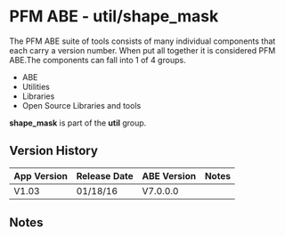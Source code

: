 # PFM ABE - util/shape_mask

The PFM ABE suite of tools consists of many individual components that each carry a version number.  When put all together it is considered PFM ABE.The components can fall into 1 of 4 groups.
- ABE
- Utilities
- Libraries
- Open Source Libraries and tools

**shape_mask** is part of the **util** group.

## Version History

|App Version|Release Date|ABE Version|Notes|
|-------|------------|-----|---|
|V1.03|01/18/16|V7.0.0.0|  |

## Notes
